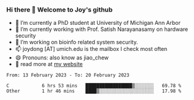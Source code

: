 ### Hi there 👋 Welcome to Joy's github

- 🔭 I’m currently a PhD student at University of Michigan Ann Arbor
- 🌱 I’m currently working with Prof. Satish Narayanasamy on hardware security
- 👯 I’m working on bioinfo related system security. 
- 📫 joydong [AT] umich.edu is the mailbox I check most often
- 😄 Pronouns: also know as jiao_chew
- 💬 read more at [my website](https://joydddd.github.io/)
<!--START_SECTION:waka-->

```text
From: 13 February 2023 - To: 20 February 2023

C            6 hrs 53 mins   █████████████████▒░░░░░░░   69.78 %
Other        1 hr 46 mins    ████▒░░░░░░░░░░░░░░░░░░░░   17.98 %
```

<!--END_SECTION:waka-->
